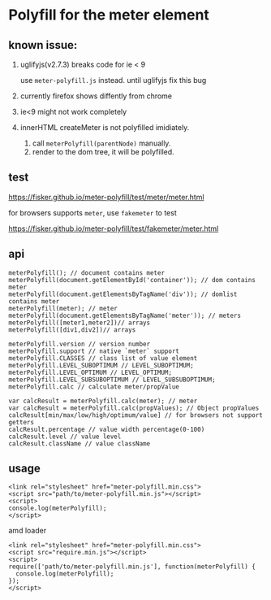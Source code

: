 # Polyfill for the meter element

## known issue: 

1. uglifyjs(v2.7.3) breaks code for ie < 9

   use `meter-polyfill.js` instead. until uglifyjs fix this bug

2. currently firefox shows diffently from chrome

3. ie<9 might not work completely

4. innerHTML createMeter is not polyfilled imidiately. 
   1. call `meterPolyfill(parentNode)` manually.
   2. render to the dom tree, it will be polyfilled.

## test

https://fisker.github.io/meter-polyfill/test/meter/meter.html

for browsers supports `meter`, use `fakemeter` to test

https://fisker.github.io/meter-polyfill/test/fakemeter/meter.html

## api
```
meterPolyfill(); // document contains meter
meterPolyfill(document.getElementById('container')); // dom contains meter
meterPolyfill(document.getElementsByTagName('div')); // domlist contains meter
meterPolyfill(meter); // meter
meterPolyfill(document.getElementsByTagName('meter')); // meters
meterPolyfill([meter1,meter2])// arrays
meterPolyfill([div1,div2])// arrays

meterPolyfill.version // version number
meterPolyfill.support // native `meter` support
meterPolyfill.CLASSES // class list of value element
meterPolyfill.LEVEL_SUBOPTIMUM // LEVEL_SUBOPTIMUM;
meterPolyfill.LEVEL_OPTIMUM // LEVEL_OPTIMUM;
meterPolyfill.LEVEL_SUBSUBOPTIMUM // LEVEL_SUBSUBOPTIMUM;
meterPolyfill.calc // calculate meter/propValue

var calcResult = meterPolyfill.calc(meter); // meter
var calcResult = meterPolyfill.calc(propValues); // Object propValues
calcResult[min/max/low/high/optimum/value] // for browsers not support getters
calcResult.percentage // value width percentage(0-100)
calcResult.level // value level 
calcResult.className // value className

```

## usage

```
<link rel="stylesheet" href="meter-polyfill.min.css">
<script src="path/to/meter-polyfill.min.js"></script>
<script>
console.log(meterPolyfill);
</script>
```

amd loader
```
<link rel="stylesheet" href="meter-polyfill.min.css">
<script src="require.min.js"></script>
<script>
require(['path/to/meter-polyfill.min.js'], function(meterPolyfill) {
  console.log(meterPolyfill);
});
</script>
```

